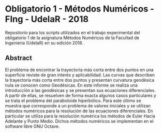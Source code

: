 # Obligatorio 1 - Métodos Numéricos - FIng - UdelaR - 2018

Repositorio para los scripts utilizados en el trabajo experimental del obligatorio 1 de la asignatura Métodos Numéricos de la Facultad de Ingeniería (UdelaR) en su edición 2018.

## Abstract

El problema de encontrar la trayectoria más corta entre dos puntos en una superficie reviste de gran interés y aplicabilidad. Las curvas que describen la trayectoria más corta entre dos puntos y presentan curvatura geodésica nula se conocen como Geodésicas. En este informe se realiza una introducción a las geodésicas y se presentan sus ecuaciones diferenciales. A partir de ellas, se resuelven de forma exacta algunos casos particulares y se trata el problema del paraboloide hiperbólico. Para este último se muestra que corresponde a un problema de valores iniciales y se utilizan métodos numéricos para la resolución de las ecuaciones diferenciales. En particular se utiliza para la resolución numérica los métodos de Euler Hacia Adelante y Punto Medio. Dichos métodos numéricos se implementan en el software libre GNU Octave.
